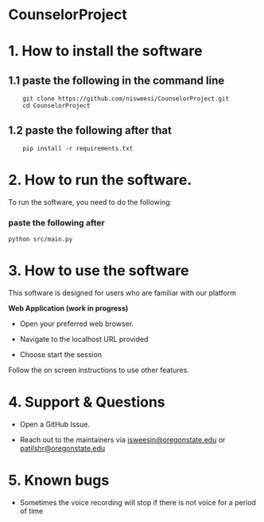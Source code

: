 # CounselorProject

# 1. How to install the software

##      1.1 paste the following in the command line
        git clone https://github.com/nisweesi/CounselorProject.git
        cd CounselorProject
        
##      1.2 paste the following after that
        pip install -r requirements.txt

# 2. How to run the software.
To run the software, you need to do the following:
### paste the following after
`python src/main.py`

# 3. How to use the software

This software is designed for users who are familiar with our platform

**Web Application (work in progress)**

- Open your preferred web browser.

- Navigate to the localhost URL provided

- Choose start the session

Follow the on screen instructions to use other features.


# 4. Support & Questions

- Open a GitHub Issue.

- Reach out to the maintainers via isweesin@oregonstate.edu or patilshr@oregonstate.edu

# 5. Known bugs

- Sometimes the voice recording will stop if there is not voice for a period of time
